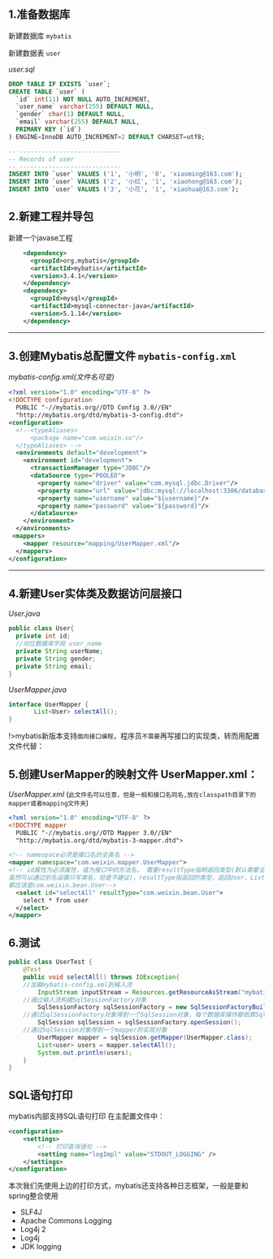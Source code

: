 ## 1.准备数据库

新建数据库 `mybatis`

新建数据表 `user`

*user.sql*

```sql
DROP TABLE IF EXISTS `user`;
CREATE TABLE `user` (
  `id` int(11) NOT NULL AUTO_INCREMENT,
  `user_name` varchar(255) DEFAULT NULL,
  `gender` char(1) DEFAULT NULL,
  `email` varchar(255) DEFAULT NULL,
  PRIMARY KEY (`id`)
) ENGINE=InnoDB AUTO_INCREMENT=2 DEFAULT CHARSET=utf8;

-- ----------------------------
-- Records of user
-- ----------------------------
INSERT INTO `user` VALUES ('1', '小明', '0', 'xiaoming@163.com');
INSERT INTO `user` VALUES ('2', '小红', '1', 'xiaohong@163.com');
INSERT INTO `user` VALUES ('3', '小花', '1', 'xiaohua@163.com');
```

## 2.新建工程并导包

新建一个javase工程
```xml
    <dependency>
      <groupId>org.mybatis</groupId>
      <artifactId>mybatis</artifactId>
      <version>3.4.1</version>
    </dependency>
    <dependency>
      <groupId>mysql</groupId>
      <artifactId>mysql-connector-java</artifactId>
      <version>5.1.14</version>
    </dependency>
```
<!-- 将 [Log4j.xml或log4j.properties](jar/log4j.zip ':ignore') 置与 `classpath` 中 -->

---

## 3.创建Mybatis总配置文件 `mybatis-config.xml`

*mybatis-config.xml(文件名可变)*

```xml
<?xml version="1.0" encoding="UTF-8" ?>
<!DOCTYPE configuration
  PUBLIC "-//mybatis.org//DTD Config 3.0//EN"
  "http://mybatis.org/dtd/mybatis-3-config.dtd">
<configuration>
  <!--<typeAliases>
      <package name="com.weixin.vo"/>
  </typeAliases> -->
  <environments default="development">
    <environment id="development">
      <transactionManager type="JDBC"/>
      <dataSource type="POOLED">
        <property name="driver" value="com.mysql.jdbc.Driver"/>
        <property name="url" value="jdbc:mysql://localhost:3306/database?useUnicode=true&amp;characterEncoding=UTF-8"/>
        <property name="username" value="${username}"/>
        <property name="password" value="${password}"/>
      </dataSource>
    </environment>
  </environments>
 <mappers>
    <mapper resource="mapping/UserMapper.xml"/>
  </mappers> 
</configuration>
```

---

## 4.新建User实体类及数据访问层接口

*User.java*

```java
public class User{
  private int id;
  //对应数据库字段 user_name
  private String userName;
  private String gender;
  private String email;
}
```
*UserMapper.java*

```java
interface UserMapper {
	   List<User> selectAll();
}
```
!>mybatis新版本支持`面向接口编程`，程序员`不需要`再写接口的实现类，转而用配置文件代替：

## 5.创建UserMapper的映射文件 UserMapper.xml：

*UserMapper.xml*  (`此文件名可以任意，但是一般和接口名同名,放在classpath目录下的mapper或者mapping文件夹`)

```xml
<?xml version="1.0" encoding="UTF-8" ?>
<!DOCTYPE mapper
  PUBLIC "-//mybatis.org//DTD Mapper 3.0//EN"
  "http://mybatis.org/dtd/mybatis-3-mapper.dtd">

<!-- namespace必须是接口名的全类名 -->
<mapper namespace="com.weixin.mapper.UserMapper">
<!-- id属性为必须属性，值为接口中的方法名， 需要resultType指明返回类型(默认需要全类名，
虽然可以通过别名设置只写类名，但是不建议)，resultType指返回的类型，返回User，List<User> 返回的类型
都应该是com.weixin.bean.User-->
  <select id="selectAll" resultType="com.weixin.bean.User">
    select * from user
  </select>
</mapper>
```

## 6.测试

```java
public class UserTest {
	@Test
	public void selectAll() throws IOException{
    //加载mybatis-config.xml到输入流
		InputStream inputStream = Resources.getResourceAsStream("mybatis-config.xml");
    //通过输入流构建SqlSessionFactory对象
		SqlSessionFactory sqlSessionFactory = new SqlSessionFactoryBuilder().build(inputStream);
    //通过SqlSessionFactory对象得到一个SqlSession对象，每个数据库操作都依靠SqlSession
		SqlSession sqlSession = sqlSessionFactory.openSession();
    //通过SqlSession对象得到一个mapper的实现对象
		UserMapper mapper = sqlSession.getMapper(UserMapper.class);
		List<user> users = mapper.selectAll();
		System.out.println(users);
	}
}
```

## SQL语句打印
mybatis内部支持SQL语句打印
在主配置文件中：

```xml
<configuration>
    <settings>
        <!-- 打印查询语句 -->
        <setting name="logImpl" value="STDOUT_LOGGING" />
    </settings>
</configuration>
```

本次我们先使用上边的打印方式，mybatis还支持各种日志框架，一般是要和spring整合使用
* SLF4J
* Apache Commons Logging
* Log4j 2
* Log4j
* JDK logging


